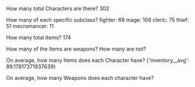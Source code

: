 How many total Characters are there?
302


How many of each specific subclass?
fighter: 68
mage: 108
cleric: 75
thief: 51
mecromancer: 11


How many total Items?
174


How many of the Items are weapons? How many are not?


On average, how many Items does each Character have?
{'inventory__avg': 89.17817371937639}


On average, how many Weapons does each character have?



